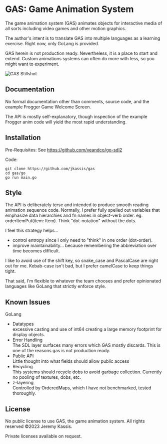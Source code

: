 GAS: Game Animation System
==========================
The game animation system (GAS) animates objects for interactive media of all sorts including video games and other motion graphics.

The author's intent is to translate GAS into multiple languages as a learning exercise.  Right now, only GoLang is provided.

GAS herein is not production ready. Nevertheless, it is a place to start and extend. Custom animations systems can often do more with less, so you might want to experiment.

![GAS Stillshot](https://raw.githubusercontent.com/jkassis/gas/main/screens/frogger.intro.png)

Documentation
-------------
No formal documentation other than comments, source code, and the example Frogger Game Welcome Screen.

The API is mostly self-explanatory, though inspection of the example Frogger anim code will yield the most rapid understanding.


Installation
------------
Pre-Requisites:
See https://github.com/veandco/go-sdl2

Code:
```
git clone https://github.com/jkassis/gas
cd gas/go
go run main.go
```

Style
-------------
The API is deliberately terse and intended to produce smooth reading animation sequence code. Normally, I prefer fully spelled out variables that emphasize data hierarchies and fn names in object-verb order. eg. orderItemPut(item: Item). Think "dot-notation" without the dots.

I feel this strategy helps...
  * control entropy since I only need to "think" in one order (dot-order).
  * improve maintainability... because remembering the abbreviation over time becomes difficult.

I like to avoid use of the shift key, so snake_case and PascalCase are right out for me. Kebab-case isn't bad, but I prefer camelCase to keep things tight.

That said, I'm flexible to whatever the team chooses and prefer opinionated languages like GoLang that strictly enforce style.


Known Issues
-----------------------

GoLang
* Datatypes  
  excessive casting and use of int64 creating a large memory footprint for display objects.
* Error Handling  
  The SDL layer surfaces many errors which GAS mostly discards. This is one of the reasons gas is not production ready.
* Public API  
  Little thought into what fields should allow public access
* Recycling  
  This systems should recycle dobs to avoid garbage collection. Currently no pooling of textures, dobs, etc.
* z-layering  
  Controlled by OrderedMaps, which I have not benchmarked, tested thoroughly.


## License
No public license to use GAS, the game animation system. All rights reserved ©2023 Jeremy Kassis.

Private licenses available on request.




